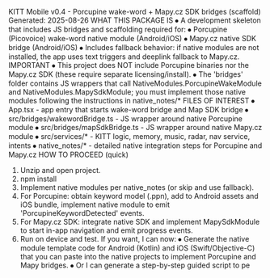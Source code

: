 KITT Mobile v0.4 - Porcupine wake-word + Mapy.cz SDK bridges (scaffold)
Generated: 2025-08-26
WHAT THIS PACKAGE IS
⦁	A development skeleton that includes JS bridges and scaffolding required for:
⦁	Porcupine (Picovoice) wake-word native module (Android/iOS)
⦁	Mapy.cz native SDK bridge (Android/iOS)
⦁	Includes fallback behavior: if native modules are not installed, the app uses text triggers and deeplink fallback to Mapy.cz.
IMPORTANT
⦁	This project does NOT include Porcupine binaries nor the Mapy.cz SDK (these require separate licensing/install).
⦁	The 'bridges' folder contains JS wrappers that call NativeModules.PorcupineWakeModule and NativeModules.MapySdkModule; you must implement those native modules following the instructions in native_notes/*
FILES OF INTEREST
⦁	App.tsx - app entry that starts wake-word bridge and Map SDK bridge
⦁	src/bridges/wakewordBridge.ts - JS wrapper around native Porcupine module
⦁	src/bridges/mapSdkBridge.ts - JS wrapper around native Mapy.cz module
⦁	src/services/* - KITT logic, memory, music, radar, nav service, intents
⦁	native_notes/* - detailed native integration steps for Porcupine and Mapy.cz
HOW TO PROCEED (quick)
1.	Unzip and open project.
2.	npm install
3.	Implement native modules per native_notes (or skip and use fallback).
4.	For Porcupine: obtain keyword model (.ppn), add to Android assets and iOS bundle, implement native module to emit 'PorcupineKeywordDetected' events.
5.	For Mapy.cz SDK: integrate native SDK and implement MapySdkModule to start in-app navigation and emit progress events.
6.	Run on device and test.
If you want, I can now:
⦁	Generate the native module template code for Android (Kotlin) and iOS (Swift/Objective-C) that you can paste into the native projects to implement Porcupine and Mapy bridges.
⦁	Or I can generate a step-by-step guided script to pe
